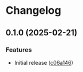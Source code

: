 # Changelog

## 0.1.0 (2025-02-21)


### Features

* Initial release ([c06a146](https://github.com/bouweandela/snakemake-storage-plugin-rucio/commit/c06a1466e8bdb37c72a8079bb8fccedddf84bbf6))

